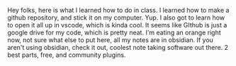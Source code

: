 Hey folks, here is what I learned how to do in class. I learned how to make a github repository, and stick it on my computer. Yup. I also got to learn how to open it all up in vscode, which is kinda cool. It seems like GIthub is just a google drive for my code, which is pretty neat. I'm eating an orange right now, not sure what else to put here, all my notes are in obsidian. If you aren't using obsidian, check it out, coolest note taking software out there. 2 best parts, free, and community plugins.